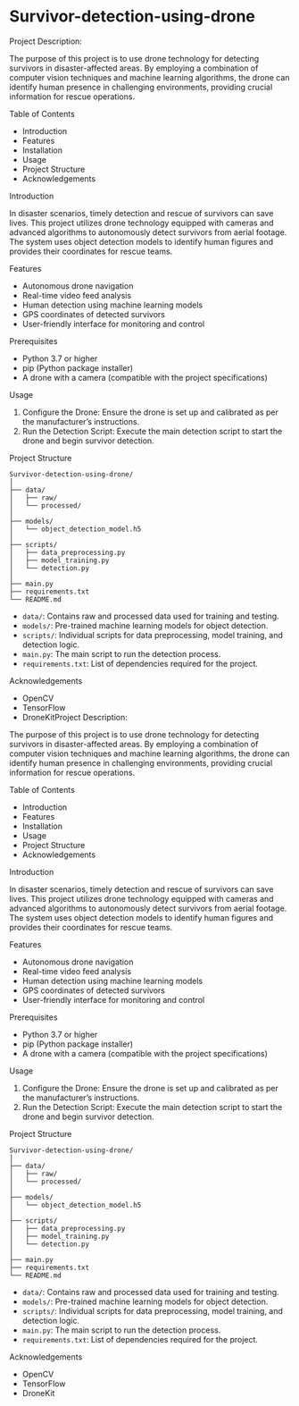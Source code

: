 # Survivor-detection-using-drone
Project Description:

The purpose of this project is to use drone technology for detecting survivors in disaster-affected areas. By employing a combination of computer vision techniques and machine learning algorithms, the drone can identify human presence in challenging environments, providing crucial information for rescue operations.

Table of Contents

- Introduction
- Features
- Installation
- Usage
- Project Structure
- Acknowledgements

Introduction

In disaster scenarios, timely detection and rescue of survivors can save lives. This project utilizes drone technology equipped with cameras and advanced algorithms to autonomously detect survivors from aerial footage. The system uses object detection models to identify human figures and provides their coordinates for rescue teams.

Features

- Autonomous drone navigation
- Real-time video feed analysis
- Human detection using machine learning models
- GPS coordinates of detected survivors
- User-friendly interface for monitoring and control

Prerequisites

- Python 3.7 or higher
- pip (Python package installer)
- A drone with a camera (compatible with the project specifications)

Usage

1. Configure the Drone: Ensure the drone is set up and calibrated as per the manufacturer’s instructions.
2. Run the Detection Script: Execute the main detection script to start the drone and begin survivor detection.

Project Structure

```
Survivor-detection-using-drone/
│
├── data/
│   ├── raw/
│   └── processed/
│
├── models/
│   └── object_detection_model.h5
│
├── scripts/
│   ├── data_preprocessing.py
│   ├── model_training.py
│   └── detection.py
│
├── main.py
├── requirements.txt
└── README.md
```

- `data/`: Contains raw and processed data used for training and testing.
- `models/`: Pre-trained machine learning models for object detection.
- `scripts/`: Individual scripts for data preprocessing, model training, and detection logic.
- `main.py`: The main script to run the detection process.
- `requirements.txt`: List of dependencies required for the project.

Acknowledgements

- OpenCV
- TensorFlow
- DroneKitProject Description:

The purpose of this project is to use drone technology for detecting survivors in disaster-affected areas. By employing a combination of computer vision techniques and machine learning algorithms, the drone can identify human presence in challenging environments, providing crucial information for rescue operations.

Table of Contents

- Introduction
- Features
- Installation
- Usage
- Project Structure
- Acknowledgements

Introduction

In disaster scenarios, timely detection and rescue of survivors can save lives. This project utilizes drone technology equipped with cameras and advanced algorithms to autonomously detect survivors from aerial footage. The system uses object detection models to identify human figures and provides their coordinates for rescue teams.

Features

- Autonomous drone navigation
- Real-time video feed analysis
- Human detection using machine learning models
- GPS coordinates of detected survivors
- User-friendly interface for monitoring and control

Prerequisites

- Python 3.7 or higher
- pip (Python package installer)
- A drone with a camera (compatible with the project specifications)

Usage

1. Configure the Drone: Ensure the drone is set up and calibrated as per the manufacturer’s instructions.
2. Run the Detection Script: Execute the main detection script to start the drone and begin survivor detection.

Project Structure

```
Survivor-detection-using-drone/
│
├── data/
│   ├── raw/
│   └── processed/
│
├── models/
│   └── object_detection_model.h5
│
├── scripts/
│   ├── data_preprocessing.py
│   ├── model_training.py
│   └── detection.py
│
├── main.py
├── requirements.txt
└── README.md
```

- `data/`: Contains raw and processed data used for training and testing.
- `models/`: Pre-trained machine learning models for object detection.
- `scripts/`: Individual scripts for data preprocessing, model training, and detection logic.
- `main.py`: The main script to run the detection process.
- `requirements.txt`: List of dependencies required for the project.

Acknowledgements

- OpenCV
- TensorFlow
- DroneKit

